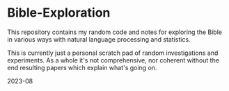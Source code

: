 # Bible-Exploration

This repository contains my random code and notes for exploring the Bible in various ways with natural language processing and statistics.

This is currently just a personal scratch pad of random investigations and experiments. As a whole it's not comprehensive, nor coherent without the end resulting papers which explain what's going on. 

2023-08
